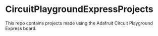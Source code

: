 # CircuitPlaygroundExpressProjects
This repo contains projects made using the Adafruit Circuit Playground Express board.

